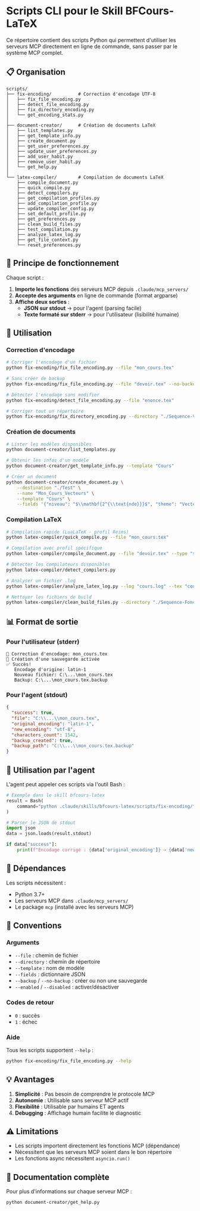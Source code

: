 # Scripts CLI pour le Skill BFCours-LaTeX

Ce répertoire contient des scripts Python qui permettent d'utiliser les serveurs MCP directement en ligne de commande, sans passer par le système MCP complet.

## 📋 Organisation

```
scripts/
├── fix-encoding/          # Correction d'encodage UTF-8
│   ├── fix_file_encoding.py
│   ├── detect_file_encoding.py
│   ├── fix_directory_encoding.py
│   └── get_encoding_stats.py
│
├── document-creator/      # Création de documents LaTeX
│   ├── list_templates.py
│   ├── get_template_info.py
│   ├── create_document.py
│   ├── get_user_preferences.py
│   ├── update_user_preferences.py
│   ├── add_user_habit.py
│   ├── remove_user_habit.py
│   └── get_help.py
│
└── latex-compiler/        # Compilation de documents LaTeX
    ├── compile_document.py
    ├── quick_compile.py
    ├── detect_compilers.py
    ├── get_compilation_profiles.py
    ├── add_compilation_profile.py
    ├── update_compiler_config.py
    ├── set_default_profile.py
    ├── get_preferences.py
    ├── clean_build_files.py
    ├── test_compilation.py
    ├── analyze_latex_log.py
    ├── get_file_context.py
    └── reset_preferences.py
```

## 🎯 Principe de fonctionnement

Chaque script :

1. **Importe les fonctions** des serveurs MCP depuis `.claude/mcp_servers/`
2. **Accepte des arguments** en ligne de commande (format argparse)
3. **Affiche deux sorties** :
   - **JSON sur stdout** → pour l'agent (parsing facile)
   - **Texte formaté sur stderr** → pour l'utilisateur (lisibilité humaine)

## 🚀 Utilisation

### Correction d'encodage

```bash
# Corriger l'encodage d'un fichier
python fix-encoding/fix_file_encoding.py --file "mon_cours.tex"

# Sans créer de backup
python fix-encoding/fix_file_encoding.py --file "devoir.tex" --no-backup

# Détecter l'encodage sans modifier
python fix-encoding/detect_file_encoding.py --file "enonce.tex"

# Corriger tout un répertoire
python fix-encoding/fix_directory_encoding.py --directory "./Sequence-Vecteurs" --recursive
```

### Création de documents

```bash
# Lister les modèles disponibles
python document-creator/list_templates.py

# Obtenir les infos d'un modèle
python document-creator/get_template_info.py --template "Cours"

# Créer un document
python document-creator/create_document.py \
    --destination "./Test" \
    --name "Mon_Cours_Vecteurs" \
    --template "Cours" \
    --fields '{"niveau": "$\\mathbf{2^{\\text{nde}}}$", "theme": "Vecteurs"}'
```

### Compilation LaTeX

```bash
# Compilation rapide (LuaLaTeX - profil Reims)
python latex-compiler/quick_compile.py --file "mon_cours.tex"

# Compilation avec profil spécifique
python latex-compiler/compile_document.py --file "devoir.tex" --type "standard"

# Détecter les compilateurs disponibles
python latex-compiler/detect_compilers.py

# Analyser un fichier .log
python latex-compiler/analyze_latex_log.py --log "cours.log" --tex "cours.tex"

# Nettoyer les fichiers de build
python latex-compiler/clean_build_files.py --directory "./Sequence-Fonctions"
```

## 📊 Format de sortie

### Pour l'utilisateur (stderr)

```
🔧 Correction d'encodage: mon_cours.tex
💾 Création d'une sauvegarde activée
✅ Succès!
   Encodage d'origine: latin-1
   Nouveau fichier: C:\...\mon_cours.tex
   Backup: C:\...\mon_cours.tex.backup
```

### Pour l'agent (stdout)

```json
{
  "success": true,
  "file": "C:\\...\\mon_cours.tex",
  "original_encoding": "latin-1",
  "new_encoding": "utf-8",
  "characters_count": 1542,
  "backup_created": true,
  "backup_path": "C:\\...\\mon_cours.tex.backup"
}
```

## 🤖 Utilisation par l'agent

L'agent peut appeler ces scripts via l'outil Bash :

```python
# Exemple dans le skill bfcours-latex
result = Bash(
    command="python .claude/skills/bfcours-latex/scripts/fix-encoding/fix_file_encoding.py --file enonce.tex --no-backup"
)

# Parser le JSON de stdout
import json
data = json.loads(result.stdout)

if data["success"]:
    print(f"Encodage corrigé : {data['original_encoding']} → {data['new_encoding']}")
```

## 🔧 Dépendances

Les scripts nécessitent :

- Python 3.7+
- Les serveurs MCP dans `.claude/mcp_servers/`
- Le package `mcp` (installé avec les serveurs MCP)

## 📝 Conventions

### Arguments

- `--file` : chemin de fichier
- `--directory` : chemin de répertoire
- `--template` : nom de modèle
- `--fields` : dictionnaire JSON
- `--backup` / `--no-backup` : créer ou non une sauvegarde
- `--enabled` / `--disabled` : activer/désactiver

### Codes de retour

- `0` : succès
- `1` : échec

### Aide

Tous les scripts supportent `--help` :

```bash
python fix-encoding/fix_file_encoding.py --help
```

## 💡 Avantages

1. **Simplicité** : Pas besoin de comprendre le protocole MCP
2. **Autonomie** : Utilisable sans serveur MCP actif
3. **Flexibilité** : Utilisable par humains ET agents
4. **Debugging** : Affichage humain facilite le diagnostic

## ⚠️ Limitations

- Les scripts importent directement les fonctions MCP (dépendance)
- Nécessitent que les serveurs MCP soient dans le bon répertoire
- Les fonctions async nécessitent `asyncio.run()`

## 📖 Documentation complète

Pour plus d'informations sur chaque serveur MCP :

```bash
python document-creator/get_help.py
```
